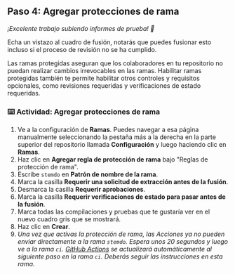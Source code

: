 <!--
  <<< Notas del autor: Paso 4 >>>
  Comienza este paso reconociendo el paso anterior.
  Define los términos y enlaza a docs.github.com.
-->

## Paso 4: Agregar protecciones de rama

_¡Excelente trabajo subiendo informes de prueba! :partying_face:_

Echa un vistazo al cuadro de fusión, notarás que puedes fusionar esto incluso si el proceso de revisión no se ha cumplido.

Las ramas protegidas aseguran que los colaboradores en tu repositorio no puedan realizar cambios irrevocables en las ramas. Habilitar ramas protegidas también te permite habilitar otros controles y requisitos opcionales, como revisiones requeridas y verificaciones de estado requeridas.

### :keyboard: Actividad: Agregar protecciones de rama

1. Ve a la configuración de **Ramas**. Puedes navegar a esa página manualmente seleccionando la pestaña más a la derecha en la parte superior del repositorio llamada **Configuración** y luego haciendo clic en **Ramas**.
1. Haz clic en **Agregar regla de protección de rama** bajo "Reglas de protección de rama".
1. Escribe `stemdo` en **Patrón de nombre de la rama**.
1. Marca la casilla **Requerir una solicitud de extracción antes de la fusión**.
1. Desmarca la casilla **Requerir aprobaciones**.
1. Marca la casilla **Requerir verificaciones de estado para pasar antes de la fusión**.
1. Marca todas las compilaciones y pruebas que te gustaría ver en el nuevo cuadro gris que se mostrará.
1. Haz clic en **Crear**.
1. _Una vez que activas la protección de rama, las Acciones ya no pueden enviar directamente a la rama `stemdo`. Espera unos 20 segundos y luego ve a la rama `ci`. [GitHub Actions](https://docs.github.com/actions) se actualizará automáticamente al siguiente paso en la rama `ci`. Deberás seguir las instrucciones en esta rama._
